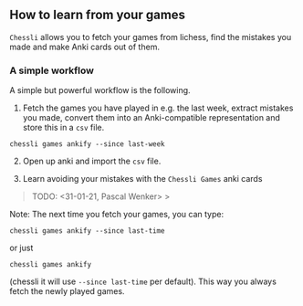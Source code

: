 ## How to learn from your games

`Chessli` allows you to fetch your games from lichess, find the mistakes you made and make Anki
cards out of them.

### A simple workflow

A simple but powerful workflow is the following.


1. Fetch the games you have played in e.g. the last week, extract mistakes you made, convert
them into an Anki-compatible representation and store this in a `csv` file.
```console
chessli games ankify --since last-week
```

2. Open up anki and import the `csv` file.

3. Learn avoiding your mistakes with the `Chessli Games` anki cards
> TODO:  <31-01-21, Pascal Wenker> >

Note: The next time you fetch your games, you can type:

```console
chessli games ankify --since last-time
```
or just
```console
chessli games ankify
```
(chessli it will use `--since last-time` per default).
This way you always fetch the newly played games.
